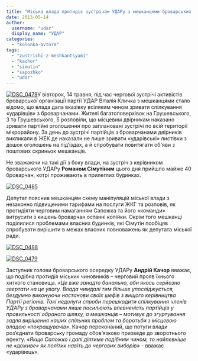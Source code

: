 ```yaml
---
title: "Міська влада протидіє зустрічам УДАРу з мешканцями броварських будинків"
date: 2013-05-14
author: 
  username: "udar"
  display_name: "УДАР"
categories: 
  - "kolonka-avtora"
tags: 
  - "zustrichi-z-meshkantsyami"
  - "kachor"
  - "simutin"
  - "sapozhko"
  - "udar"
---
```


[![DSC_0479](https://mpz.brovary.org/wp-content/uploads/2013/05/DSC_0479.jpg)](https://mpz.brovary.org/wp-content/uploads/2013/05/DSC_0479.jpg)У вівторок, 14 травня, під час чергової зустрічі активістів броварської організації партії УДАР Віталія Кличка з мешканцями стало відомо, що влада дала вказівку всіляким чином зривати спілкування «ударівців» з броварчанами. Жителі багатоповерхівок на Грушевського, 3 та Грушевського, 5 розповіли, що місцевим двірникам наказано зривати партійні оголошення про заплановані зустрічі по всій території мікрорайону. За день до зустрічі партійців з броварчанами двірників викликали в ЖЕК де наказали не лише зривати «ударівські» листівки з дошок оголошень на під’їздах, а й спробувати повитягати об'яви з поштових скриньок мешканців.

Не зважаючи на такі дії з боку влади, на зустріч з керівником броварського УДАРу **Романом Сімутіним** цього дня прийшло майже 40 броварчан, котрі проживають в прилеглих будинках.

[![DSC_0485](https://mpz.brovary.org/wp-content/uploads/2013/05/DSC_0485.jpg)](https://mpz.brovary.org/wp-content/uploads/2013/05/DSC_0485.jpg)

Депутат пояснив мешканцям схему маніпуляцій міської влади з незаконно підвищеними тарифами на послуги ЖКГ та розповів, як протидіяти черговим намаганням Сапожка та його «команди» витрусити з кишень броварчан останні копійки. Окрім того мешканці поділилися проблемами власних будинків, які Сімутін пообіцяв спробувати вирішити в межах власних повноважень як депутата міської ради.

[![DSC_0488](https://mpz.brovary.org/wp-content/uploads/2013/05/DSC_0488.jpg)](https://mpz.brovary.org/wp-content/uploads/2013/05/DSC_0488.jpg)

[![DSC_0479](https://mpz.brovary.org/wp-content/uploads/2013/05/DSC_0479.jpg)](https://mpz.brovary.org/wp-content/uploads/2013/05/DSC_0479.jpg)

Заступник голови броварського осередку УДАРу **Андрій Качор** вважає, що подібна протидія міських чиновників – черговий прояв їхнього хиткого становища. _«Це вже занадто банально, аби якось серйозно звертати на це увагу. Влада чимдалі тим більше упосліджується, бездумно виконуючи настанови своїх шефів з вищого керівництва Партії регіонів. Такі недолуги спроби перешкодити спілкування членів УДАРу з броварчанами лише посилюють впевненість партійців у правильності обраного шляху, а мешканців – мотивує до згуртування задля вирішення наших спільних проблем та боротьби з місцевою владою «покращувачів»_. Качор переконаний, що потуги влади роз’єднати броварську громаду обов’язково призведе до зворотнього ефекту. _«Якщо Сапожко і далі діятиме подібним чином, то найпевніше не «доживе» як політик навіть до чергових виборів»_ - вважає «ударівець».
